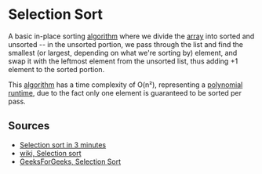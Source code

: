 # Selection Sort

A basic in-place sorting [algorithm](Computer%20Science/Algorithms/algorithm.md) where we divide the [array](Computer%20Science/Data%20Structures/array.md) into sorted and unsorted -- in the unsorted portion, we pass through the list and find the smallest (or largest, depending on what we're sorting by) element, and swap it with the leftmost element from the unsorted list, thus adding +1 element to the sorted portion.

This [algorithm](Computer%20Science/Algorithms/algorithm.md) has a time complexity of O(n²), representing a [polynomial runtime](Computer%20Science/Asymptotic%20Notation/Common%20Runtimes/polynomial%20runtime.md), due to the fact only one element is guaranteed to be sorted per pass.

## Sources

- [Selection sort in 3 minutes](https://www.youtube.com/watch?v=g-PGLbMth_g)
- [wiki, Selection sort](https://en.wikipedia.org/wiki/Selection_sort)
- [GeeksForGeeks, Selection Sort](https://www.geeksforgeeks.org/selection-sort/)
